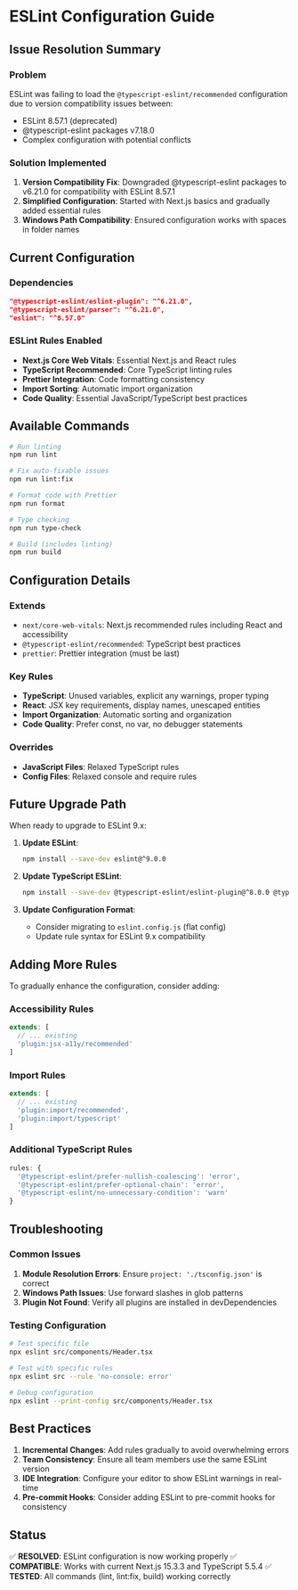 # ESLint Configuration Guide

## Issue Resolution Summary

### Problem
ESLint was failing to load the `@typescript-eslint/recommended` configuration due to version compatibility issues between:
- ESLint 8.57.1 (deprecated)
- @typescript-eslint packages v7.18.0
- Complex configuration with potential conflicts

### Solution Implemented
1. **Version Compatibility Fix**: Downgraded @typescript-eslint packages to v6.21.0 for compatibility with ESLint 8.57.1
2. **Simplified Configuration**: Started with Next.js basics and gradually added essential rules
3. **Windows Path Compatibility**: Ensured configuration works with spaces in folder names

## Current Configuration

### Dependencies
```json
"@typescript-eslint/eslint-plugin": "^6.21.0",
"@typescript-eslint/parser": "^6.21.0",
"eslint": "^8.57.0"
```

### ESLint Rules Enabled
- **Next.js Core Web Vitals**: Essential Next.js and React rules
- **TypeScript Recommended**: Core TypeScript linting rules
- **Prettier Integration**: Code formatting consistency
- **Import Sorting**: Automatic import organization
- **Code Quality**: Essential JavaScript/TypeScript best practices

## Available Commands

```bash
# Run linting
npm run lint

# Fix auto-fixable issues
npm run lint:fix

# Format code with Prettier
npm run format

# Type checking
npm run type-check

# Build (includes linting)
npm run build
```

## Configuration Details

### Extends
- `next/core-web-vitals`: Next.js recommended rules including React and accessibility
- `@typescript-eslint/recommended`: TypeScript best practices
- `prettier`: Prettier integration (must be last)

### Key Rules
- **TypeScript**: Unused variables, explicit any warnings, proper typing
- **React**: JSX key requirements, display names, unescaped entities
- **Import Organization**: Automatic sorting and organization
- **Code Quality**: Prefer const, no var, no debugger statements

### Overrides
- **JavaScript Files**: Relaxed TypeScript rules
- **Config Files**: Relaxed console and require rules

## Future Upgrade Path

When ready to upgrade to ESLint 9.x:

1. **Update ESLint**:
   ```bash
   npm install --save-dev eslint@^9.0.0
   ```

2. **Update TypeScript ESLint**:
   ```bash
   npm install --save-dev @typescript-eslint/eslint-plugin@^8.0.0 @typescript-eslint/parser@^8.0.0
   ```

3. **Update Configuration Format**:
   - Consider migrating to `eslint.config.js` (flat config)
   - Update rule syntax for ESLint 9.x compatibility

## Adding More Rules

To gradually enhance the configuration, consider adding:

### Accessibility Rules
```javascript
extends: [
  // ... existing
  'plugin:jsx-a11y/recommended'
]
```

### Import Rules
```javascript
extends: [
  // ... existing
  'plugin:import/recommended',
  'plugin:import/typescript'
]
```

### Additional TypeScript Rules
```javascript
rules: {
  '@typescript-eslint/prefer-nullish-coalescing': 'error',
  '@typescript-eslint/prefer-optional-chain': 'error',
  '@typescript-eslint/no-unnecessary-condition': 'warn'
}
```

## Troubleshooting

### Common Issues
1. **Module Resolution Errors**: Ensure `project: './tsconfig.json'` is correct
2. **Windows Path Issues**: Use forward slashes in glob patterns
3. **Plugin Not Found**: Verify all plugins are installed in devDependencies

### Testing Configuration
```bash
# Test specific file
npx eslint src/components/Header.tsx

# Test with specific rules
npx eslint src --rule 'no-console: error'

# Debug configuration
npx eslint --print-config src/components/Header.tsx
```

## Best Practices

1. **Incremental Changes**: Add rules gradually to avoid overwhelming errors
2. **Team Consistency**: Ensure all team members use the same ESLint version
3. **IDE Integration**: Configure your editor to show ESLint warnings in real-time
4. **Pre-commit Hooks**: Consider adding ESLint to pre-commit hooks for consistency

## Status
✅ **RESOLVED**: ESLint configuration is now working properly
✅ **COMPATIBLE**: Works with current Next.js 15.3.3 and TypeScript 5.5.4
✅ **TESTED**: All commands (lint, lint:fix, build) working correctly
